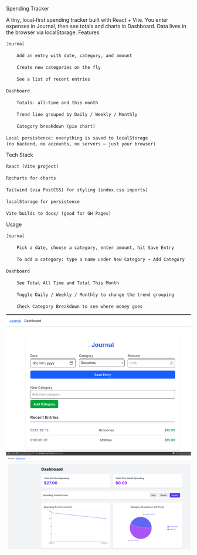 Spending Tracker

A tiny, local‑first spending tracker built with React + Vite.
You enter expenses in Journal, then see totals and charts in Dashboard. Data lives in the browser via localStorage.
Features

    Journal

        Add an entry with date, category, and amount

        Create new categories on the fly

        See a list of recent entries

    Dashboard

        Totals: all‑time and this month

        Trend line grouped by Daily / Weekly / Monthly

        Category breakdown (pie chart)

    Local persistence: everything is saved to localStorage
    (no backend, no accounts, no servers — just your browser)

Tech Stack

    React (Vite project)

    Recharts for charts

    Tailwind (via PostCSS) for styling (index.css imports)

    localStorage for persistence

    Vite builds to docs/ (good for GH Pages)

Usage

    Journal

        Pick a date, choose a category, enter amount, hit Save Entry

        To add a category: type a name under New Category → Add Category

    Dashboard

        See Total All Time and Total This Month

        Toggle Daily / Weekly / Monthly to change the trend grouping

        Check Category Breakdown to see where money goes

![Journal](./image.png)
![Dashboard](./image-1.png)
